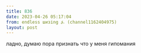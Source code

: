 ```yaml
---
title: 836
date: 2023-04-26 05:17:04
from: endless шизing ⍼ (channel1162404975)
layout: post
---
```


ладно, думаю пора признать что у меня гипомания
